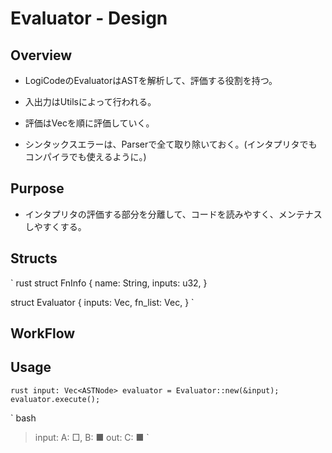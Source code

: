 # Evaluator - Design
## Overview
- LogiCodeのEvaluatorはASTを解析して、評価する役割を持つ。
- 入出力はUtilsによって行われる。
- 評価はVec<ASTNode>を順に評価していく。

- シンタックスエラーは、Parserで全て取り除いておく。(インタプリタでもコンパイラでも使えるように。)

## Purpose
- インタプリタの評価する部分を分離して、コードを読みやすく、メンテナスしやすくする。

## Structs
` rust
struct FnInfo {
  name: String,
  inputs: u32,
}

struct Evaluator {
  inputs: Vec<ASTNode>,
  fn_list: Vec<FnInfo>,
}
`
## WorkFlow

## Usage
` rust
input: Vec<ASTNode>
evaluator = Evaluator::new(&input);
evaluator.execute();
`

` bash
> input: A: □, B: ■
> out: C: ■
`
